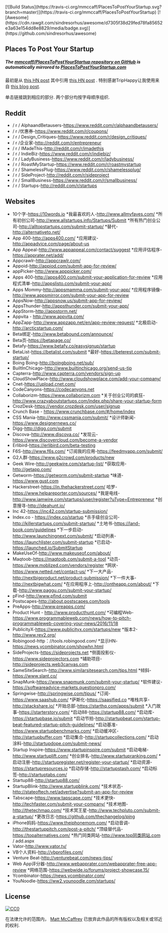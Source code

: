 <div class="github-widget" data-repo="mmccaff/PlacesToPostYourStartup"></div>
<script async src="https://pagead2.googlesyndication.com/pagead/js/adsbygoogle.js"></script><ins class="adsbygoogle" style="display:block" data-ad-client="ca-pub-6890694312814945" data-ad-slot="5473692530" data-ad-format="auto"  data-full-width-responsive="true"></ins><script>(adsbygoogle = window.adsbygoogle || []).push({});</script>
[![Build Status](https://travis-ci.org/mmccaff/PlacesToPostYourStartup.svg?branch=master)](https://travis-ci.org/mmccaff/PlacesToPostYourStartup) [![Awesome](https://cdn.rawgit.com/sindresorhus/awesome/d7305f38d29fed78fa85652e3a63e154dd8e8829/media/badge.svg)](https://github.com/sindresorhus/awesome)

## Places To Post Your Startup
##### The [mmccaff/PlacesToPostYourStartup repository on GitHub](https://github.com/mmccaff/PlacesToPostYourStartup) is automatically mirrored to [PlacesToPostYourStartup.com](https://www.placestopostyourstartup.com)

最初是从 [this HN post](https://news.ycombinator.com/item?id=7248460) 其中引用 [this HN post](https://news.ycombinator.com/item?id=6492109) .  特别感谢TripHappy让我使用来自 [this blog post](https://triphappy.com/blog/131-startup-directories-to-promote-your-startup/1).

 单击链接跳到相应的部分.  两个部分均按字母顺序组织.


## Reddit
* / r / AlphaandBetausers-https://www.reddit.com/r/alphaandbetausers/
* / r /优惠券-https://www.reddit.com/r/coupons/
* / r / Design_Critiques-https://www.reddit.com/r/design_critiques/
* / r /企业家-http://reddit.com/r/entrepreneur
* / r / IMadeThis-http://reddit.com/r/imadethis
* / r / IndieBiz-https://www.reddit.com/r/indiebiz/
* / r / LadyBusiness-https://www.reddit.com/r/ladybusiness/
* / r / RoastMyStartup-https://www.reddit.com/r/roastmystartup
* / r / ShamelessPlug-https://www.reddit.com/r/shamelessplug/
* / r / SideProject-http://reddit.com/r/sideproject
* / r / SmallBusiness-https://www.reddit.com/r/smallbusiness/
* / r / Startups-http://reddit.com/r/startups


## Websites
* 10个字-https://10words.io
*我最喜欢的人-http://www.allmyfaves.com/
*所有初创公司-http://www.allstartups.info/Startups/Submit
*所有热门创业公司-http://alltopstartups.com/submit-startup/
*替代-http://alternativeto.net/
* App 400-http://apps400.com/
*应用建议-http://appadvice.com/page/about-us
* App Appeal-http://www.appappeal.com/contact/suggest
*应用评估程序-https://apprater.net/add/
* Appcrawlr-http://appcrawlr.com/
* Appoid-http://appiod.com/submit-app-for-review/
* appPicker-http://www.apppicker.com/
* Apps 400-http://apps400.com/submit-your-application-for-review
*应用程式清单-http://appslisto.com/submit-your-app/
* Apps Mommy-http://appsmamma.com/submit-your-app/
*应用程序镜像-http://www.appsmirror.com/submit-your-app-for-review
* AppsNow-http://appsnow.us/submit-app-for-review/
* AppsThunder-http://appsthunder.com/submit-your-app/
* AppStorm-http://appstorm.net/
* Appvita  -  http://www.appvita.com/
* AppZapp-http://www.appzapp.net/en/app-review-request/
*北极启动-http://arcticstartup.com/
* Beta绑定-http://www.betabound.com/announce/
* Beta页-https://betapage.co/
* Betafy-https://www.betafy.co/easysignup/startup
* BetaList-https://betalist.com/submit
*最好-https://beterest.com/submit-startup/
* Boing Boing-http://boingboing.net/sub/
* BuiltInChicago-http://www.builtinchicago.org/send-us-tip
* Capterra-http://www.capterra.com/vendors/sign-up
* CloudShowPlace-http://www.cloudshowplace.com/add-your-company/
* Cnet-https://upload.cnet.com/
* CodeCanyons-https://codecanyons.net
* Collaborizm-https://www.collaborizm.com
*关于创业公司的疯狂-http://www.crazyaboutstartups.com/index.php/share-your-startup-form
* CrozDesk-https://vendor.crozdesk.com/user/signup
* Crunch Base - https://www.crunchbase.com/#/home/index
* CSS Mania-http://www.cssmania.com/submit/
*设计师新闻-https://www.designernews.co/
* Digg-http://digg.com/submit
* Discova-http://www.discova.co/
*发现云-https://www.discovercloud.com/become-a-vendor
* Erlibird-https://erlibird.com/beta-testing
* F6S-http://www.f6s.com/
*订阅我的应用-https://feedmyapp.com/submit/
* G2人群-https://www.g2crowd.com/products/new
* Geek Wire-http://geekwire.com/startup-list/
*获取应用-http://getapp.com/
* Getworm-https://getworm.com/submit-startup
*味道-https://www.gust.com
* Hackerstreet-https://in.thehackerstreet.com/
哈罗-https://www.helpareporter.com/sources/
*我是电线-http://www.iamwire.com/startups/user/register?uType=Entrepreneur
*创意搜寻-http://ideahunt.io/
* Inc 42-https://inc42.com/startup-submission/
* Index.co - https://index.co/startup
*杀手级创业公司-http://killerstartups.com/submit-startup/
*土地书-https://land-book.com/guidelines
*下一步启动-http://www.launchingnext.com/submit/
*启动列表-https://launchlister.com/submit-startup
*已启动-https://launched.io/SubmitStartup
* MakeUseOf-http://www.makeuseof.com/about/
* Maqtoob-https://maqtoob.com/submit-a-tool
*动员-https://www.moblized.com/vendors/register
*网状-https://www.netted.net/contact-us/
*下一大产品-http://nextbigproduct.net/product-submission/
*下一件大事-http://nextbigwhat.com/
*在应用程序上-http://ontheapp.com/about/
*下载-http://www.paggu.com/submit-your-startup/
* pFind-http://www.pfind.com/submit
* Postscapes-http://about.postscapes.com/tools
* PreApps-http://www.preapps.com/
* Product Hunt - http://www.producthunt.com/
*可编程Web-https://www.programmableweb.com/news/how-to-pitch-programmableweb-covering-your-news/2016/11/18
* PublicityX-https://www.publicityx.com/startups/new
*版本2-http://www.rev2.org/
* Robingood-http：//tools.robingood.com/
*显示HN-https://news.ycombinator.com/showhn.html
* SideProjects-https://sideprojects.net
*侧面投影仪-https://www.sideprojectors.com
*辅助项目-http://sideprojects.web3canvas.com
* SameSiteSearch-http://www.similarsitesearch.com/tips.html
*倾斜-https://www.slant.co/
* SnapMunk-https://www.snapmunk.com/submit-your-startup/
*软件建议-https://softwareadvice-markets.questionpro.com/
* Springwise-http://springwise.com/tipus/
*订阅-https://www.saashub.com/
*萨斯化-https://saasified.co
*堆栈共享-http://stackshare.io/
*开始总部-https://starthq.com/apps/submit
*入门故事-https://starterstory.com/
*启动88-https://startup88.com/
*启动库-https://startupbase.io/submit
*启动节拍-http://startupbeat.com/startup-beat-featured-startup-pitch-guidelines/
*启动基准-https://www.startupbenchmarks.com/
*启动缓冲区-http://startupbuffer.com
*启动集合-http://startupcollections.com/
*启动涂料-http://startupdope.com/submit-news/
* Startup Inspire-https://www.startupinspire.com/submit
*启动电梯-http://www.startuplift.com/
*创业排名-http://www.startupranking.com/
*启动注册-http://startupregister.net/register-your-startup/
*启动资源-https://startupresources.io
*启动存储-http://startupstash.com/
*启动标签-http://startuptabs.com/
* Startup88-http://startup88.com/
* StartupBlink-http://www.startupblink.com/
*技术状态-http://stateoftech.net/advertise?submit-an-app-for-review
* Tabscape-https://www.tapscape.com/
*技术更快-http://techfaster.com/submit-your-company/
*技术地图-http://thetechmap.com/
*技术冥王星-http://www.techpluto.com/submit-a-startup/
*更改日志-https://github.com/thechangelog/ping
* iPhone妈妈-https://www.theiphonemom.com/
*启动音调-http://thestartuppitch.com/post-a-pitch/
*顶级替代品-https://topalternatives.com/
*热门同类网站-http://www.top同类网站.com / add.aspx
* Vator-http://www.vator.tv/
* VB个人资料-http://vbprofiles.com/
* Venture Beat-http://venturebeat.com/news-tips/
* Web App评分器-http://www.webapprater.com/webapprater-free-app-review
*网络范围-https://webwide.io/forums/project-showcase.15/
* Ycombinator-https://news.ycombinator.com/
* YouNoodle-https://ww2.younoodle.com/startups/


## License

[![CC0](https://i.creativecommons.org/p/zero/1.0/88x31.png)](http://creativecommons.org/publicdomain/zero/1.0/)

在法律允许的范围内， [Matt McCaffrey](http://www.mattmccaffrey.com/) 已放弃此作品的所有版权以及相关或邻近的权利.
